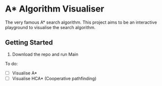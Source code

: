 # A* Algorithm Visualiser

The very famous A* search algorithm. This project aims to be an interactive playground to visualise the search
algorithm.

## Getting Started
1. Download the repo and run Main 

To do:
- [ ] Visualise A*
- [ ] Visualise HCA* (Cooperative pathfinding)